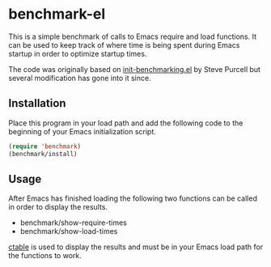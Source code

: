 benchmark-el
============

This is a simple benchmark of calls to Emacs require and load functions.
It can be used to keep track of where time is being spent during Emacs
startup in order to optimize startup times.

The code was originally based on [init-benchmarking.el][1] by Steve Purcell but
several modification has gone into it since.


Installation
------------

Place this program in your load path and add the following code to the
beginning of your Emacs initialization script.

```lisp
(require 'benchmark)
(benchmark/install)
```


Usage
-----

After Emacs has finished loading the following two functions can be called
in order to display the results.

 - benchmark/show-require-times
 - benchmark/show-load-times

[ctable][2] is used to display the results and must be in your Emacs load path
for the functions to work.


[1]: https://github.com/purcell/emacs.d/blob/master/init-benchmarking.el
[2]: https://github.com/kiwanami/emacs-ctable
